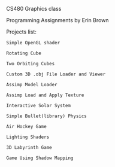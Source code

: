 CS480 Graphics class


Programming Assignments by Erin Brown


Projects list:

	Simple OpenGL shader
	
	Rotating Cube

	Two Orbiting Cubes

	Custom 3D .obj File Loader and Viewer

	Assimp Model Loader

	Assimp Load and Apply Texture

	Interactive Solar System

	Simple Bullet(library) Physics

	Air Hockey Game

	Lighting Shaders

	3D Labyrinth Game

	Game Using Shadow Mapping
